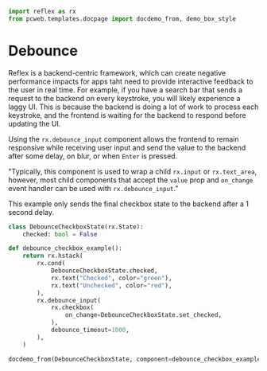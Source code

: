 ```python exec
import reflex as rx
from pcweb.templates.docpage import docdemo_from, demo_box_style
```

# Debounce

Reflex is a backend-centric framework, which can create negative performance impacts for apps taht need to provide interactive feedback to the user in real time. For example, if you have a search bar that sends a request to the backend on every keystroke, you will likely experience a laggy UI. This is because the backend is doing a lot of work to process each keystroke, and the frontend is waiting for the backend to respond before updating the UI.

Using the `rx.debounce_input`  component allows the frontend to remain responsive while receiving user input and send the value to the backend after some delay, on blur, or when `Enter` is pressed.

"Typically, this component is used to wrap a child `rx.input` or `rx.text_area`, however, most child components that accept the `value` prop and `on_change` event handler can be used with `rx.debounce_input`."

This example only sends the final checkbox state to the backend after a 1 second delay.

```python exec
class DebounceCheckboxState(rx.State):
    checked: bool = False

def debounce_checkbox_example():
    return rx.hstack(
        rx.cond(
            DebounceCheckboxState.checked,
            rx.text("Checked", color="green"),
            rx.text("Unchecked", color="red"),
        ),
        rx.debounce_input(
            rx.checkbox(
                on_change=DebounceCheckboxState.set_checked,
            ),
            debounce_timeout=1000,
        ),
    )
```

```python eval
docdemo_from(DebounceCheckboxState, component=debounce_checkbox_example)
```